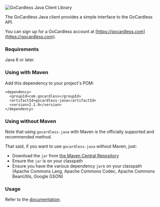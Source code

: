 ![GoCardless Java Client Library](https://s3-eu-west-1.amazonaws.com/gocardless/images/client-lib-headers/java-lib-header.png)

The GoCardless Java client provides a simple interface to the GoCardless API.

You can sign up for a GoCardless account at [https://gocardless.com](https://gocardless.com).

### Requirements

Java 6 or later.

### Using with Maven

Add this dependency to your project's POM:

    <dependency>
      <groupId>com.gocardless</groupId>
      <artifactId>gocardless-java</artifactId>
      <version>2.1.0</version>
    </dependency>

### Using without Maven

Note that using `gocardless-java` with Maven is the officially supported and recommended method.

That said, if you want to use `gocardless-java` without Maven, just:

* Download the `jar` from [the Maven Central Repository](http://search.maven.org/#search%7Cga%7C1%7Cgocardless-java)
* Ensure the `jar` is on your classpath
* Ensure you have the various dependency `jar`s on your classpath (Apache Commons Lang, Apache Commons Codec, Apache Commons BeanUtils, Google GSON)

### Usage

Refer to the [documentation](https://gocardless.com/docs).
